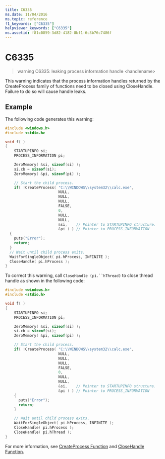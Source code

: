 ```yaml
---
title: C6335
ms.date: 11/04/2016
ms.topic: reference
f1_keywords: ["C6335"]
helpviewer_keywords: ["C6335"]
ms.assetid: f81c0859-3d82-4182-8bf1-6c3b76c7486f
---
```

# C6335

> warning C6335: leaking process information handle \<handlename>

This warning indicates that the process information handles returned by the CreateProcess family of functions need to be closed using CloseHandle. Failure to do so will cause handle leaks.

## Example

The following code generates this warning:

```cpp
#include <windows.h>
#include <stdio.h>

void f( )
{
    STARTUPINFO si;
    PROCESS_INFORMATION pi;

    ZeroMemory( &si, sizeof(si) );
    si.cb = sizeof(si);
    ZeroMemory( &pi, sizeof(pi) );

    // Start the child process.
    if( !CreateProcess( "C:\\WINDOWS\\system32\\calc.exe",
                        NULL,
                        NULL,
                        NULL,
                        FALSE,
                        0,
                        NULL,
                        NULL,
                        &si,    // Pointer to STARTUPINFO structure.
                        &pi ) ) // Pointer to PROCESS_INFORMATION
  {
    puts("Error");
    return;
  }
  // Wait until child process exits.
  WaitForSingleObject( pi.hProcess, INFINITE );
  CloseHandle( pi.hProcess );
}
```

To correct this warning, call `CloseHandle (pi.``hThread)` to close thread handle as shown in the following code:

```cpp
#include <windows.h>
#include <stdio.h>

void f( )
{
    STARTUPINFO si;
    PROCESS_INFORMATION pi;

    ZeroMemory( &si, sizeof(si) );
    si.cb = sizeof(si);
    ZeroMemory( &pi, sizeof(pi) );

    // Start the child process.
    if( !CreateProcess( "C:\\WINDOWS\\system32\\calc.exe",
                        NULL,
                        NULL,
                        NULL,
                        FALSE,
                        0,
                        NULL,
                        NULL,
                        &si,    // Pointer to STARTUPINFO structure.
                        &pi ) ) // Pointer to PROCESS_INFORMATION
    {
      puts("Error");
      return;
    }

    // Wait until child process exits.
    WaitForSingleObject( pi.hProcess, INFINITE );
    CloseHandle( pi.hProcess );
    CloseHandle( pi.hThread );
}
```

For more information, see [CreateProcess Function](/windows/win32/api/processthreadsapi/nf-processthreadsapi-createprocessa) and [CloseHandle Function](/windows/win32/api/handleapi/nf-handleapi-closehandle).
